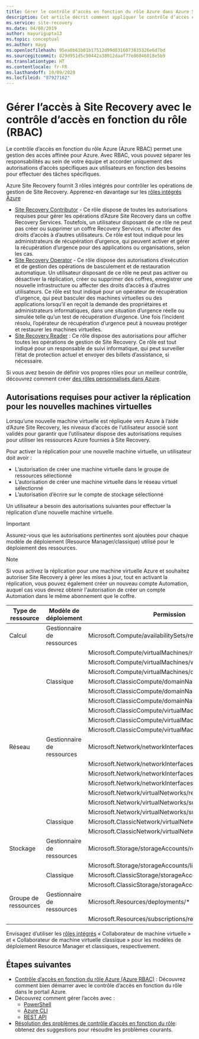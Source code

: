 ```yaml
---
title: Gérer le contrôle d’accès en fonction du rôle Azure dans Azure Site Recovery
description: Cet article décrit comment appliquer le contrôle d’accès en fonction du rôle (RBAC) pour gérer l’accès à Azure Site Recovery.
ms.service: site-recovery
ms.date: 04/08/2019
author: mayurigupta13
ms.topic: conceptual
ms.author: mayg
ms.openlocfilehash: 95ea8b61b01b17512d99d0316073835326e6d7bd
ms.sourcegitcommit: 829d951d5c90442a38012daaf77e86046018e5b9
ms.translationtype: HT
ms.contentlocale: fr-FR
ms.lasthandoff: 10/09/2020
ms.locfileid: "87927162"
---
```

# <a name="manage-site-recovery-access-with-role-based-access-control-rbac"></a>Gérer l’accès à Site Recovery avec le contrôle d’accès en fonction du rôle (RBAC)

Le contrôle d’accès en fonction du rôle Azure (Azure RBAC) permet une gestion des accès affinée pour Azure. Avec RBAC, vous pouvez séparer les responsabilités au sein de votre équipe et accorder uniquement des autorisations d’accès spécifiques aux utilisateurs en fonction des besoins pour effectuer des tâches spécifiques.

Azure Site Recovery fournit 3 rôles intégrés pour contrôler les opérations de gestion de Site Recovery. Apprenez-en davantage sur les [rôles intégrés Azure](../role-based-access-control/built-in-roles.md)

* [Site Recovery Contributor](../role-based-access-control/built-in-roles.md#site-recovery-contributor) - Ce rôle dispose de toutes les autorisations requises pour gérer les opérations d’Azure Site Recovery dans un coffre Recovery Services. Toutefois, un utilisateur disposant de ce rôle ne peut pas créer ou supprimer un coffre Recovery Services, ni affecter des droits d’accès à d’autres utilisateurs. Ce rôle est tout indiqué pour les administrateurs de récupération d’urgence, qui peuvent activer et gérer la récupération d’urgence pour des applications ou organisations, selon les cas.
* [Site Recovery Operator](../role-based-access-control/built-in-roles.md#site-recovery-operator) - Ce rôle dispose des autorisations d’exécution et de gestion des opérations de basculement et de restauration automatique. Un utilisateur disposant de ce rôle ne peut pas activer ou désactiver la réplication, créer ou supprimer des coffres, enregistrer une nouvelle infrastructure ou affecter des droits d’accès à d’autres utilisateurs. Ce rôle est tout indiqué pour un opérateur de récupération d’urgence, qui peut basculer des machines virtuelles ou des applications lorsqu’il en reçoit la demande des propriétaires et administrateurs informatiques, dans une situation d’urgence réelle ou simulée telle qu’un test de récupération d’urgence. Une fois l’incident résolu, l’opérateur de récupération d’urgence peut à nouveau protéger et restaurer les machines virtuelles.
* [Site Recovery Reader](../role-based-access-control/built-in-roles.md#site-recovery-reader) : Ce rôle dispose des autorisations pour afficher toutes les opérations de gestion de Site Recovery. Ce rôle est tout indiqué pour un responsable de suivi informatique, qui peut surveiller l’état de protection actuel et envoyer des billets d’assistance, si nécessaire.

Si vous avez besoin de définir vos propres rôles pour un meilleur contrôle, découvrez comment créer [des rôles personnalisés dans Azure](../role-based-access-control/custom-roles.md).

## <a name="permissions-required-to-enable-replication-for-new-virtual-machines"></a>Autorisations requises pour activer la réplication pour les nouvelles machines virtuelles
Lorsqu’une nouvelle machine virtuelle est répliquée vers Azure à l’aide d’Azure Site Recovery, les niveaux d’accès de l’utilisateur associé sont validés pour garantir que l’utilisateur dispose des autorisations requises pour utiliser les ressources Azure fournies à Site Recovery.

Pour activer la réplication pour une nouvelle machine virtuelle, un utilisateur doit avoir :
* L’autorisation de créer une machine virtuelle dans le groupe de ressources sélectionné
* L’autorisation de créer une machine virtuelle dans le réseau virtuel sélectionné
* L’autorisation d’écrire sur le compte de stockage sélectionné

Un utilisateur a besoin des autorisations suivantes pour effectuer la réplication d’une nouvelle machine virtuelle.

> [!IMPORTANT]
>Assurez-vous que les autorisations pertinentes sont ajoutées pour chaque modèle de déploiement (Resource Manager/classique) utilisé pour le déploiement des ressources.

> [!NOTE]
> Si vous activez la réplication pour une machine virtuelle Azure et souhaitez autoriser Site Recovery à gérer les mises à jour, tout en activant la réplication, vous pouvez également créer un nouveau compte Automation, auquel cas vous devrez obtenir l'autorisation de créer un compte Automation dans le même abonnement que le coffre.

| **Type de ressource** | **Modèle de déploiement** | **Permission** |
| --- | --- | --- |
| Calcul | Gestionnaire de ressources | Microsoft.Compute/availabilitySets/read |
|  |  | Microsoft.Compute/virtualMachines/read |
|  |  | Microsoft.Compute/virtualMachines/write |
|  |  | Microsoft.Compute/virtualMachines/delete |
|  | Classique | Microsoft.ClassicCompute/domainNames/read |
|  |  | Microsoft.ClassicCompute/domainNames/write |
|  |  | Microsoft.ClassicCompute/domainNames/delete |
|  |  | Microsoft.ClassicCompute/virtualMachines/read |
|  |  | Microsoft.ClassicCompute/virtualMachines/write |
|  |  | Microsoft.ClassicCompute/virtualMachines/delete |
| Réseau | Gestionnaire de ressources | Microsoft.Network/networkInterfaces/read |
|  |  | Microsoft.Network/networkInterfaces/write |
|  |  | Microsoft.Network/networkInterfaces/delete |
|  |  | Microsoft.Network/networkInterfaces/join/action |
|  |  | Microsoft.Network/virtualNetworks/read |
|  |  | Microsoft.Network/virtualNetworks/subnets/read |
|  |  | Microsoft.Network/virtualNetworks/subnets/join/action |
|  | Classique | Microsoft.ClassicNetwork/virtualNetworks/read |
|  |  | Microsoft.ClassicNetwork/virtualNetworks/join/action |
| Stockage | Gestionnaire de ressources | Microsoft.Storage/storageAccounts/read |
|  |  | Microsoft.Storage/storageAccounts/listkeys/action |
|  | Classique | Microsoft.ClassicStorage/storageAccounts/read |
|  |  | Microsoft.ClassicStorage/storageAccounts/listKeys/action |
| Groupe de ressources | Gestionnaire de ressources | Microsoft.Resources/deployments/* |
|  |  | Microsoft.Resources/subscriptions/resourceGroups/read |

Envisagez d’utiliser les [rôles intégrés](../role-based-access-control/built-in-roles.md) « Collaborateur de machine virtuelle » et « Collaborateur de machine virtuelle classique » pour les modèles de déploiement Resource Manager et classiques, respectivement.

## <a name="next-steps"></a>Étapes suivantes
* [Contrôle d’accès en fonction du rôle Azure (Azure RBAC)](../role-based-access-control/role-assignments-portal.md) : Découvrez comment bien démarrer avec le contrôle d’accès en fonction du rôle dans le portail Azure.
* Découvrez comment gérer l’accès avec :
  * [PowerShell](../role-based-access-control/role-assignments-powershell.md)
  * [Azure CLI](../role-based-access-control/role-assignments-cli.md)
  * [REST API](../role-based-access-control/role-assignments-rest.md)
* [Résolution des problèmes de contrôle d’accès en fonction du rôle](../role-based-access-control/troubleshooting.md): obtenez des suggestions pour résoudre les problèmes courants.
